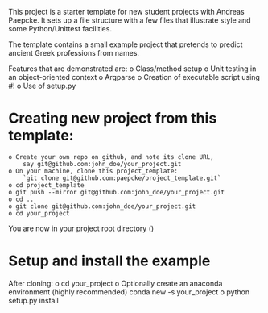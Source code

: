 This project is a starter template for new student
projects with Andreas Paepcke. It sets up a file 
structure with a few files that illustrate style
and some Python/Unittest facilities.

The template contains a small example project that
pretends to predict ancient Greek professions from 
names.

Features that are demonstrated are:
    o Class/method setup
    o Unit testing in an object-oriented context
    o Argparse
    o Creation of executable script using #!
    o Use of setup.py

# Creating new project from this template:

    o Create your own repo on github, and note its clone URL,
        say git@github.com:john_doe/your_project.git
    o On your machine, clone this project_template:
        `git clone git@github.com:paepcke/project_template.git`
    o cd project_template
    o git push --mirror git@github.com:john_doe/your_project.git
    o cd ..
    o git clone git@github.com:john_doe/your_project.git
    o cd your_project

You are now in your project root directory (<proj-root>)  

# Setup and install the example

After cloning:
    o cd your_project
    o Optionally create an anaconda environment (highly recommended)
         conda new -s your_project
    o python setup.py install
  
